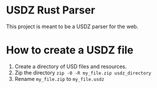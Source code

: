 # USDZ Rust Parser

This project is meant to be a USDZ parser for the web.

# How to create a USDZ file

1. Create a directory of USD files and resources.
2. Zip the directory `zip -0 -R my_file.zip usdz_directory`
3. Rename `my_file.zip` to `my_file.usdz`
